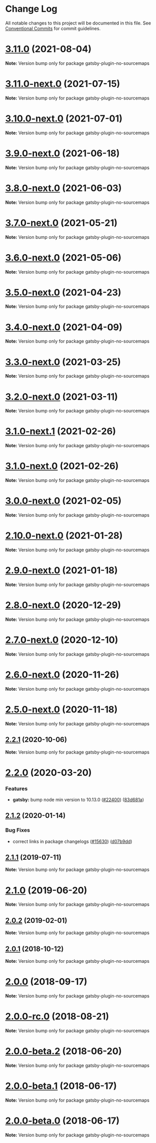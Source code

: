 # Change Log

All notable changes to this project will be documented in this file.
See [Conventional Commits](https://conventionalcommits.org) for commit guidelines.

# [3.11.0](https://github.com/gatsbyjs/gatsby/compare/gatsby-plugin-no-sourcemaps@3.11.0-next.0...gatsby-plugin-no-sourcemaps@3.11.0) (2021-08-04)

**Note:** Version bump only for package gatsby-plugin-no-sourcemaps

# [3.11.0-next.0](https://github.com/gatsbyjs/gatsby/compare/gatsby-plugin-no-sourcemaps@3.10.0-next.0...gatsby-plugin-no-sourcemaps@3.11.0-next.0) (2021-07-15)

**Note:** Version bump only for package gatsby-plugin-no-sourcemaps

# [3.10.0-next.0](https://github.com/gatsbyjs/gatsby/compare/gatsby-plugin-no-sourcemaps@3.9.0-next.0...gatsby-plugin-no-sourcemaps@3.10.0-next.0) (2021-07-01)

**Note:** Version bump only for package gatsby-plugin-no-sourcemaps

# [3.9.0-next.0](https://github.com/gatsbyjs/gatsby/compare/gatsby-plugin-no-sourcemaps@3.8.0-next.0...gatsby-plugin-no-sourcemaps@3.9.0-next.0) (2021-06-18)

**Note:** Version bump only for package gatsby-plugin-no-sourcemaps

# [3.8.0-next.0](https://github.com/gatsbyjs/gatsby/compare/gatsby-plugin-no-sourcemaps@3.7.0-next.0...gatsby-plugin-no-sourcemaps@3.8.0-next.0) (2021-06-03)

**Note:** Version bump only for package gatsby-plugin-no-sourcemaps

# [3.7.0-next.0](https://github.com/gatsbyjs/gatsby/compare/gatsby-plugin-no-sourcemaps@3.6.0-next.0...gatsby-plugin-no-sourcemaps@3.7.0-next.0) (2021-05-21)

**Note:** Version bump only for package gatsby-plugin-no-sourcemaps

# [3.6.0-next.0](https://github.com/gatsbyjs/gatsby/compare/gatsby-plugin-no-sourcemaps@3.5.0-next.0...gatsby-plugin-no-sourcemaps@3.6.0-next.0) (2021-05-06)

**Note:** Version bump only for package gatsby-plugin-no-sourcemaps

# [3.5.0-next.0](https://github.com/gatsbyjs/gatsby/compare/gatsby-plugin-no-sourcemaps@3.4.0-next.0...gatsby-plugin-no-sourcemaps@3.5.0-next.0) (2021-04-23)

**Note:** Version bump only for package gatsby-plugin-no-sourcemaps

# [3.4.0-next.0](https://github.com/gatsbyjs/gatsby/compare/gatsby-plugin-no-sourcemaps@3.3.0-next.0...gatsby-plugin-no-sourcemaps@3.4.0-next.0) (2021-04-09)

**Note:** Version bump only for package gatsby-plugin-no-sourcemaps

# [3.3.0-next.0](https://github.com/gatsbyjs/gatsby/compare/gatsby-plugin-no-sourcemaps@3.2.0-next.0...gatsby-plugin-no-sourcemaps@3.3.0-next.0) (2021-03-25)

**Note:** Version bump only for package gatsby-plugin-no-sourcemaps

# [3.2.0-next.0](https://github.com/gatsbyjs/gatsby/compare/gatsby-plugin-no-sourcemaps@3.1.0-next.1...gatsby-plugin-no-sourcemaps@3.2.0-next.0) (2021-03-11)

**Note:** Version bump only for package gatsby-plugin-no-sourcemaps

# [3.1.0-next.1](https://github.com/gatsbyjs/gatsby/compare/gatsby-plugin-no-sourcemaps@3.1.0-next.0...gatsby-plugin-no-sourcemaps@3.1.0-next.1) (2021-02-26)

**Note:** Version bump only for package gatsby-plugin-no-sourcemaps

# [3.1.0-next.0](https://github.com/gatsbyjs/gatsby/compare/gatsby-plugin-no-sourcemaps@3.0.0-next.0...gatsby-plugin-no-sourcemaps@3.1.0-next.0) (2021-02-26)

**Note:** Version bump only for package gatsby-plugin-no-sourcemaps

# [3.0.0-next.0](https://github.com/gatsbyjs/gatsby/compare/gatsby-plugin-no-sourcemaps@2.10.0-next.0...gatsby-plugin-no-sourcemaps@3.0.0-next.0) (2021-02-05)

**Note:** Version bump only for package gatsby-plugin-no-sourcemaps

# [2.10.0-next.0](https://github.com/gatsbyjs/gatsby/compare/gatsby-plugin-no-sourcemaps@2.9.0-next.0...gatsby-plugin-no-sourcemaps@2.10.0-next.0) (2021-01-28)

**Note:** Version bump only for package gatsby-plugin-no-sourcemaps

# [2.9.0-next.0](https://github.com/gatsbyjs/gatsby/compare/gatsby-plugin-no-sourcemaps@2.8.0-next.0...gatsby-plugin-no-sourcemaps@2.9.0-next.0) (2021-01-18)

**Note:** Version bump only for package gatsby-plugin-no-sourcemaps

# [2.8.0-next.0](https://github.com/gatsbyjs/gatsby/compare/gatsby-plugin-no-sourcemaps@2.7.0-next.0...gatsby-plugin-no-sourcemaps@2.8.0-next.0) (2020-12-29)

**Note:** Version bump only for package gatsby-plugin-no-sourcemaps

# [2.7.0-next.0](https://github.com/gatsbyjs/gatsby/compare/gatsby-plugin-no-sourcemaps@2.6.0-next.0...gatsby-plugin-no-sourcemaps@2.7.0-next.0) (2020-12-10)

**Note:** Version bump only for package gatsby-plugin-no-sourcemaps

# [2.6.0-next.0](https://github.com/gatsbyjs/gatsby/compare/gatsby-plugin-no-sourcemaps@2.5.0-next.0...gatsby-plugin-no-sourcemaps@2.6.0-next.0) (2020-11-26)

**Note:** Version bump only for package gatsby-plugin-no-sourcemaps

# [2.5.0-next.0](https://github.com/gatsbyjs/gatsby/compare/gatsby-plugin-no-sourcemaps@2.4.0-next.0...gatsby-plugin-no-sourcemaps@2.5.0-next.0) (2020-11-18)

**Note:** Version bump only for package gatsby-plugin-no-sourcemaps

## [2.2.1](https://github.com/gatsbyjs/gatsby/compare/gatsby-plugin-no-sourcemaps@2.2.0...gatsby-plugin-no-sourcemaps@2.2.1) (2020-10-06)

**Note:** Version bump only for package gatsby-plugin-no-sourcemaps

# [2.2.0](https://github.com/gatsbyjs/gatsby/compare/gatsby-plugin-no-sourcemaps@2.1.2...gatsby-plugin-no-sourcemaps@2.2.0) (2020-03-20)

### Features

- **gatsby:** bump node min version to 10.13.0 ([#22400](https://github.com/gatsbyjs/gatsby/issues/22400)) ([83d681a](https://github.com/gatsbyjs/gatsby/commit/83d681a))

## [2.1.2](https://github.com/gatsbyjs/gatsby/compare/gatsby-plugin-no-sourcemaps@2.1.1...gatsby-plugin-no-sourcemaps@2.1.2) (2020-01-14)

### Bug Fixes

- correct links in package changelogs ([#15630](https://github.com/gatsbyjs/gatsby/issues/15630)) ([d07b9dd](https://github.com/gatsbyjs/gatsby/commit/d07b9dd))

## [2.1.1](https://github.com/gatsbyjs/gatsby/compare/gatsby-plugin-no-sourcemaps@2.1.0...gatsby-plugin-no-sourcemaps@2.1.1) (2019-07-11)

**Note:** Version bump only for package gatsby-plugin-no-sourcemaps

# [2.1.0](https://github.com/gatsbyjs/gatsby/compare/gatsby-plugin-no-sourcemaps@2.0.2...gatsby-plugin-no-sourcemaps@2.1.0) (2019-06-20)

**Note:** Version bump only for package gatsby-plugin-no-sourcemaps

## [2.0.2](https://github.com/gatsbyjs/gatsby/compare/gatsby-plugin-no-sourcemaps@2.0.1...gatsby-plugin-no-sourcemaps@2.0.2) (2019-02-01)

**Note:** Version bump only for package gatsby-plugin-no-sourcemaps

<a name="2.0.1"></a>

## [2.0.1](https://github.com/gatsbyjs/gatsby/compare/gatsby-plugin-no-sourcemaps@2.0.0...gatsby-plugin-no-sourcemaps@2.0.1) (2018-10-12)

**Note:** Version bump only for package gatsby-plugin-no-sourcemaps

<a name="2.0.0"></a>

# [2.0.0](https://github.com/gatsbyjs/gatsby/compare/gatsby-plugin-no-sourcemaps@2.0.0-rc.0...gatsby-plugin-no-sourcemaps@2.0.0) (2018-09-17)

**Note:** Version bump only for package gatsby-plugin-no-sourcemaps

<a name="2.0.0-rc.0"></a>

# [2.0.0-rc.0](https://github.com/gatsbyjs/gatsby/compare/gatsby-plugin-no-sourcemaps@2.0.0-beta.2...gatsby-plugin-no-sourcemaps@2.0.0-rc.0) (2018-08-21)

**Note:** Version bump only for package gatsby-plugin-no-sourcemaps

<a name="2.0.0-beta.2"></a>

# [2.0.0-beta.2](https://github.com/gatsbyjs/gatsby/compare/gatsby-plugin-no-sourcemaps@2.0.0-beta.1...gatsby-plugin-no-sourcemaps@2.0.0-beta.2) (2018-06-20)

**Note:** Version bump only for package gatsby-plugin-no-sourcemaps

<a name="2.0.0-beta.1"></a>

# [2.0.0-beta.1](https://github.com/gatsbyjs/gatsby/compare/gatsby-plugin-no-sourcemaps@2.0.0-beta.0...gatsby-plugin-no-sourcemaps@2.0.0-beta.1) (2018-06-17)

**Note:** Version bump only for package gatsby-plugin-no-sourcemaps

<a name="2.0.0-beta.0"></a>

# [2.0.0-beta.0](https://github.com/gatsbyjs/gatsby/compare/gatsby-plugin-no-sourcemaps@1.0.5...gatsby-plugin-no-sourcemaps@2.0.0-beta.0) (2018-06-17)

**Note:** Version bump only for package gatsby-plugin-no-sourcemaps
